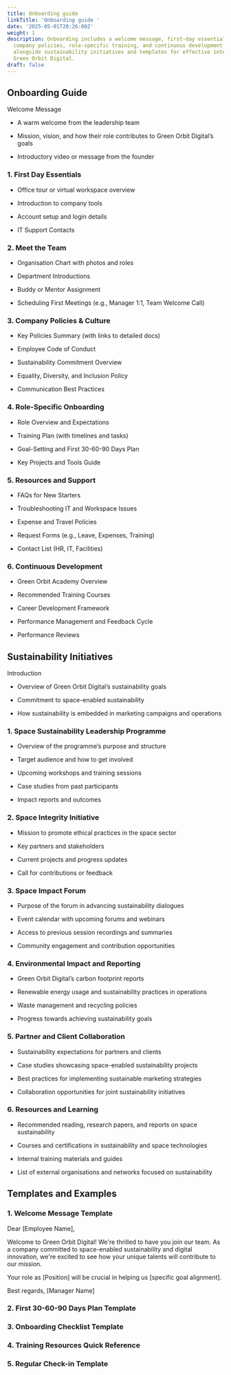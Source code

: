 ```yaml
---
title: Onboarding guide
linkTitle: 'Onboarding guide '
date: '2025-05-01T20:26:00Z'
weight: 1
description: Onboarding includes a welcome message, first-day essentials, team introductions,
  company policies, role-specific training, and continuous development resources,
  alongside sustainability initiatives and templates for effective integration into
  Green Orbit Digital.
draft: false
---
```



<!-- Unsupported block type: table_of_contents -->



<!-- Unsupported block type: divider -->

## Onboarding Guide

Welcome Message

- A warm welcome from the leadership team

- Mission, vision, and how their role contributes to Green Orbit Digital’s goals

- Introductory video or message from the founder

<!-- Unsupported block type: divider -->

### 1. First Day Essentials

- Office tour or virtual workspace overview

- Introduction to company tools 

- Account setup and login details 

- IT Support Contacts

<!-- Unsupported block type: divider -->

### 2. Meet the Team

- Organisation Chart with photos and roles

- Department Introductions

- Buddy or Mentor Assignment

- Scheduling First Meetings (e.g., Manager 1:1, Team Welcome Call)

<!-- Unsupported block type: divider -->

### 3. Company Policies & Culture

- Key Policies Summary (with links to detailed docs)

- Employee Code of Conduct 

- Sustainability Commitment Overview

- Equality, Diversity, and Inclusion Policy 

- Communication Best Practices

<!-- Unsupported block type: divider -->

### 4. Role-Specific Onboarding

- Role Overview and Expectations

- Training Plan (with timelines and tasks)

- Goal-Setting and First 30-60-90 Days Plan

- Key Projects and Tools Guide

<!-- Unsupported block type: divider -->

### 5. Resources and Support

- FAQs for New Starters

- Troubleshooting IT and Workspace Issues

- Expense and Travel Policies

- Request Forms (e.g., Leave, Expenses, Training)

- Contact List (HR, IT, Facilities)

<!-- Unsupported block type: divider -->

### 6. Continuous Development

- Green Orbit Academy Overview

- Recommended Training Courses

- Career Development Framework

- Performance Management and Feedback Cycle

- Performance Reviews 

<!-- Unsupported block type: divider -->

## Sustainability Initiatives

Introduction

- Overview of Green Orbit Digital’s sustainability goals

- Commitment to space-enabled sustainability

- How sustainability is embedded in marketing campaigns and operations

<!-- Unsupported block type: divider -->

### 1. Space Sustainability Leadership Programme

- Overview of the programme’s purpose and structure

- Target audience and how to get involved

- Upcoming workshops and training sessions

- Case studies from past participants

- Impact reports and outcomes

<!-- Unsupported block type: divider -->

### 2. Space Integrity Initiative

- Mission to promote ethical practices in the space sector

- Key partners and stakeholders

- Current projects and progress updates

- Call for contributions or feedback

<!-- Unsupported block type: divider -->

### 3. Space Impact Forum

- Purpose of the forum in advancing sustainability dialogues

- Event calendar with upcoming forums and webinars

- Access to previous session recordings and summaries

- Community engagement and contribution opportunities

<!-- Unsupported block type: divider -->

### 4. Environmental Impact and Reporting

- Green Orbit Digital’s carbon footprint reports

- Renewable energy usage and sustainability practices in operations

- Waste management and recycling policies

- Progress towards achieving sustainability goals

<!-- Unsupported block type: divider -->

### 5. Partner and Client Collaboration

- Sustainability expectations for partners and clients

- Case studies showcasing space-enabled sustainability projects

- Best practices for implementing sustainable marketing strategies

- Collaboration opportunities for joint sustainability initiatives

<!-- Unsupported block type: divider -->

### 6. Resources and Learning

- Recommended reading, research papers, and reports on space sustainability

- Courses and certifications in sustainability and space technologies

- Internal training materials and guides

- List of external organisations and networks focused on sustainability

<!-- Unsupported block type: divider -->

## Templates and Examples

### 1. Welcome Message Template

Dear [Employee Name],

Welcome to Green Orbit Digital! We're thrilled to have you join our team. As a company committed to space-enabled sustainability and digital innovation, we're excited to see how your unique talents will contribute to our mission.

Your role as [Position] will be crucial in helping us [specific goal alignment].

Best regards,
[Manager Name]

### 2. First 30-60-90 Days Plan Template

<!-- Unsupported block type: toggle -->

<!-- Unsupported block type: toggle -->

<!-- Unsupported block type: toggle -->

### 3. Onboarding Checklist Template

<!-- Unsupported block type: to_do -->

<!-- Unsupported block type: to_do -->

<!-- Unsupported block type: to_do -->

<!-- Unsupported block type: to_do -->

<!-- Unsupported block type: to_do -->

<!-- Unsupported block type: to_do -->

### 4. Training Resources Quick Reference

<!-- Unsupported block type: callout -->

### 5. Regular Check-in Template

<!-- Unsupported block type: toggle -->


